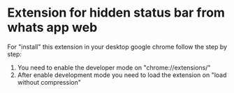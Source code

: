 # Extension for hidden status bar from whats app web

For "install" this extension in your desktop google chrome follow the step by step:

1) You need to enable the developer mode on "chrome://extensions/"
2) After enable development mode you need to load the extension on "load without compression"
